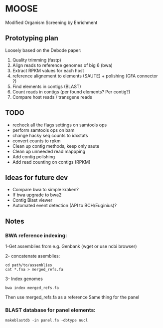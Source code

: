 # MOOSE
Modified Organism Screening by Enrichment

## Prototyping plan

Loosely based on the Debode paper:

1. Quality trimming (fastp)
2. Align reads to reference genomes of big 6 (bwa)
3. Extract RPKM values for each host
4. reference alignement to elements (SAUTE) + polishing (GFA connector ?)
5. Find elements in contigs (BLAST)
6. Count reads in contigs (per found elements? Per contig?)
7. Compare host reads / transgene reads

## TODO

- recheck all the flags settings on samtools ops
- perform samtools ops on bam
- change hacky seq counts to idxstats
- convert counts to rpkm
- Clean up contig methods, keep only saute
- Clean up unneeded read mappping
- Add contig polishing
- Add read counting on contigs (RPKM)

## Ideas for future dev

- Compare bwa to simple kraken?
- If bwa upgrade to bwa2
- Contig Blast viewer
- Automated event detection (API to BCH/Euginius)?

## Notes

### BWA reference indexing:

1-Get assemblies from e.g. Genbank (wget or use ncbi browser)

2- concatenate asemblies:

```
cd path/to/assemblies
cat *.fna > merged_refs.fa
```

3- Index genomes

```
bwa index merged_refs.fa
```

Then use merged_refs.fa as a reference
Same thing for the panel

### BLAST database for panel elements:

```
makeblastdb -in panel.fa -dbtype nucl
```